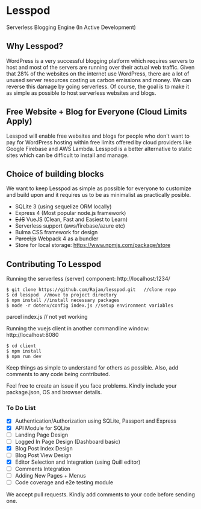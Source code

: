 # Lesspod
Serverless Blogging Engine (In Active Development)


## Why Lesspod?

WordPress is a very successful blogging platform which requires servers to host and most of the servers are running over their actual web traffic. Given that 28% of the websites on the internet use WordPress, there are a lot of unused server resources costing us carbon emissions and money. We can reverse this damage by going serverless. Of course, the goal is to make it as simple as possible to host serverless websites and blogs.


## Free Website + Blog for Everyone (Cloud Limits Apply)

Lesspod will enable free websites and blogs for people who don't want to pay for WordPress hosting within free limits offered by cloud providers like Google Firebase and AWS Lambda. Lesspod is a better alternative to static sites which can be difficult to install and manage.

## Choice of building blocks

We want to keep Lesspod as simple as possible for everyone to customize and build upon and it requires us to be as minimalist as practically posible.

- SQLite 3 (using sequelize ORM locally)
- Express 4 (Most popular node.js framework)
- ~~EJS~~ VueJS (Clean, Fast and Easiest to Learn)
- Serverless support (aws/firebase/azure etc)
- Bulma CSS framework for design
- ~~Parcel.js~~ Webpack 4 as a bundler
- Store for local storage: https://www.npmjs.com/package/store


## Contributing To Lesspod

Running the serverless (server) component: http://localhost:1234/

```
$ git clone https://github.com/Rajan/lesspod.git   //clone repo
$ cd lesspod  //move to project directory
$ npm install //install necessary packages 
$ node -r dotenv/config index.js //setup environment variables
```

parcel index.js // not yet working

Running the vuejs client in another commandline window: http://localhost:8080
```
$ cd client
$ npm install
$ npm run dev
```

Keep things as simple to understand for others as possible. Also, add comments to any code being contributed.

Feel free to create an issue if you face problems. Kindly include your package.json, OS and browser details.


### To Do List

- [x] Authentication/Authorization using SQLite, Passport and Express
- [x] API Module for SQLite
- [ ] Landing Page Design
- [ ] Logged In Page Design (Dashboard basic)
- [x] Blog Post Index Design
- [ ] Blog Post View Design
- [x] Editor Selection and Integration (using Quill editor)
- [ ] Comments Integration
- [ ] Adding New Pages + Menus
- [ ] Code coverage and e2e testing module

We accept pull requests. Kindly add comments to your code before sending one.
